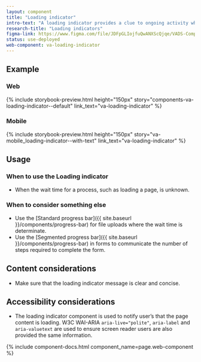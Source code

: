 ```yaml
---
layout: component
title: "Loading indicator"
intro-text: "A loading indicator provides a clue to ongoing activity when the site needs to load additional content."
research-title: "Loading indicators"
figma-link: https://www.figma.com/file/JDFpGLIojfuQwANXScQjqe/VADS-Component-Example-Library?type=design&node-id=35%3A161&mode=design&t=vNilCSI60pQBiKkM-1
status: use-deployed
web-component: va-loading-indicator
---
```


## Example

### Web

{% include storybook-preview.html height="150px" story="components-va-loading-indicator--default" link_text="va-loading-indicator" %}

### Mobile

{% include storybook-preview.html height="150px" story="va-mobile_loading-indicator--with-text" link_text="va-loading-indicator" %}

## Usage

### When to use the Loading indicator

* When the wait time for a process, such as loading a page, is unknown. 

### When to consider something else

* Use the [Standard progress bar]({{ site.baseurl }}/components/progress-bar) for file uploads where the wait time is determinate.
* Use the [Segmented progress bar]({{ site.baseurl }}/components/progress-bar) in forms to communicate the number of steps required to complete the form.

## Content considerations

* Make sure that the loading indicator message is clear and concise.

## Accessibility considerations

* The loading indicator component is used to notify user’s that the page content is loading. W3C WAI-ARIA `aria-live="polite"`, `aria-label` and `aria-valuetext` are used to ensure screen reader users are also provided the same information.

{% include component-docs.html component_name=page.web-component %}
